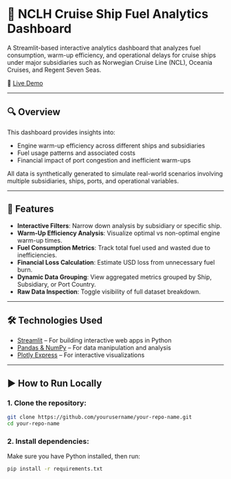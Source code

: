# 🚢 NCLH Cruise Ship Fuel Analytics Dashboard

A Streamlit-based interactive analytics dashboard that analyzes fuel consumption, warm-up efficiency, and operational delays for cruise ships under major subsidiaries such as Norwegian Cruise Line (NCL), Oceania Cruises, and Regent Seven Seas.

🔗 [Live Demo](https://w9qpkw2wrmvjhrshyp6i4p.streamlit.app/ )

---

## 🔍 Overview

This dashboard provides insights into:
- Engine warm-up efficiency across different ships and subsidiaries
- Fuel usage patterns and associated costs
- Financial impact of port congestion and inefficient warm-ups

All data is synthetically generated to simulate real-world scenarios involving multiple subsidiaries, ships, ports, and operational variables.

---

## 🧰 Features

- **Interactive Filters**: Narrow down analysis by subsidiary or specific ship.
- **Warm-Up Efficiency Analysis**: Visualize optimal vs non-optimal engine warm-up times.
- **Fuel Consumption Metrics**: Track total fuel used and wasted due to inefficiencies.
- **Financial Loss Calculation**: Estimate USD loss from unnecessary fuel burn.
- **Dynamic Data Grouping**: View aggregated metrics grouped by Ship, Subsidiary, or Port Country.
- **Raw Data Inspection**: Toggle visibility of full dataset breakdown.

---

## 🛠️ Technologies Used

- [Streamlit](https://streamlit.io ) – For building interactive web apps in Python
- [Pandas & NumPy](https://pandas.pydata.org/ ) – For data manipulation and analysis
- [Plotly Express](https://plotly.com/python/ ) – For interactive visualizations

---

## ▶️ How to Run Locally

### 1. Clone the repository:
```bash
git clone https://github.com/yourusername/your-repo-name.git 
cd your-repo-name
```
### 2. Install dependencies:
Make sure you have Python installed, then run:

```bash
pip install -r requirements.txt
```
